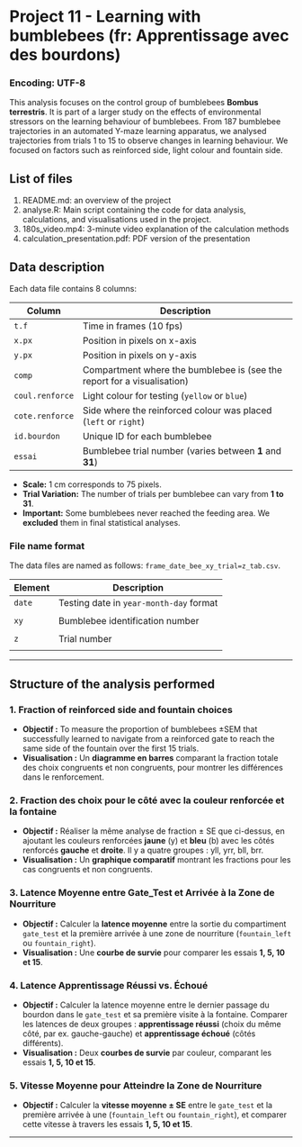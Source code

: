 # Project 11 - Learning with bumblebees (fr: Apprentissage avec des bourdons)

### Encoding: UTF-8

This analysis focuses on the control group of bumblebees **Bombus terrestris**. It is part of a larger study on the effects of environmental stressors on the learning behaviour of bumblebees. From 187 bumblebee trajectories in an automated Y-maze learning apparatus, we analysed trajectories from trials 1 to 15 to observe changes in learning behaviour. We focused on factors such as reinforced side, light colour and fountain side.

## List of files
1. README.md: an overview of the project
2. analyse.R: Main script containing the code for data analysis, calculations, and visualisations used in the project.
3. 180s_video.mp4: 3-minute video explanation of the calculation methods
4. calculation_presentation.pdf: PDF version of the presentation

## Data description

Each data file contains 8 columns:

| Column           | Description                                                               |
|-------------------|---------------------------------------------------------------------------|
| `t.f`             | Time in frames (10 fps)                                  |
| `x.px`            | Position in pixels on x-axis                        |
| `y.px`            | Position in pixels on y-axis                                            |
| `comp`            | Compartment where the bumblebee is (see the report for a visualisation)    |
| `coul.renforce`   | Light colour for testing (`yellow` or `blue`)                       |
| `cote.renforce`   | Side where the reinforced colour was placed (`left` or `right`)             |
| `id.bourdon`      | Unique ID for each bumblebee                                   |
| `essai`           | Bumblebee trial number (varies between **1** and **31**)       |

- **Scale:** 1 cm corresponds to 75 pixels.
- **Trial Variation:** The number of trials per bumblebee can vary from **1 to 31**.
- **Important:** Some bumblebees never reached the feeding area. We **excluded** them in final statistical analyses.

### File name format

The data files are named as follows: `frame_date_bee_xy_trial=z_tab.csv`.

| Element       | Description                                          |
|---------------|------------------------------------------------------|
| `date`        | Testing date in `year-month-day` format
             |
| `xy`          | Bumblebee identification number
                   |
| `z`           | Trial number
                                    |

---

## Structure of the analysis performed

### 1. Fraction of reinforced side and fountain choices
- **Objectif :** To measure the proportion of bumblebees ±SEM that successfully learned to navigate from a reinforced gate to reach the same side of the fountain over the first 15 trials.
- **Visualisation :** Un **diagramme en barres** comparant la fraction totale des choix congruents et non congruents, pour montrer les différences dans le renforcement.

### 2. Fraction des choix pour le côté avec la couleur renforcée et la fontaine

- **Objectif :** Réaliser la même analyse de fraction ± SE que ci-dessus, en ajoutant les couleurs renforcées **jaune** (y) et **bleu** (b) avec les côtés renforcés **gauche** et **droite**. Il y a quatre groupes : yll, yrr, bll, brr.
- **Visualisation :** Un **graphique comparatif** montrant les fractions pour les cas congruents et non congruents.

### 3. Latence Moyenne entre Gate_Test et Arrivée à la Zone de Nourriture

- **Objectif :** Calculer la **latence moyenne** entre la sortie du compartiment `gate_test` et la première arrivée à une zone de nourriture (`fountain_left` ou `fountain_right`).
- **Visualisation :** Une **courbe de survie** pour comparer les essais **1, 5, 10 et 15**.

### 4. Latence Apprentissage Réussi vs. Échoué

- **Objectif :** Calculer la latence moyenne entre le dernier passage du bourdon dans le `gate_test` et sa première visite à la fontaine. Comparer les latences de deux groupes : **apprentissage réussi** (choix du même côté, par ex. gauche-gauche) et **apprentissage échoué** (côtés différents).
- **Visualisation :** Deux **courbes de survie** par couleur, comparant les essais **1, 5, 10 et 15**.

### 5. Vitesse Moyenne pour Atteindre la Zone de Nourriture

- **Objectif :** Calculer la **vitesse moyenne ± SE** entre le `gate_test` et la première arrivée à une (`fountain_left` ou `fountain_right`), et comparer cette vitesse à travers les essais **1, 5, 10 et 15**.
---
